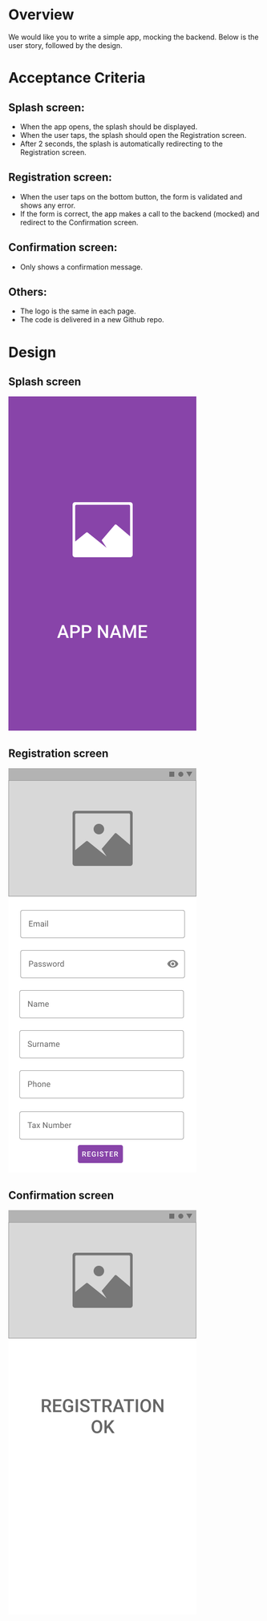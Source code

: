 # Overview
We would like you to write a simple app, mocking the backend. Below is the user story, followed by the design.

# Acceptance Criteria

## Splash screen:
- When the app opens, the splash should be displayed.
- When the user taps, the splash should open the Registration screen.
- After 2 seconds, the splash is automatically redirecting to the Registration screen.

## Registration screen:
- When the user taps on the bottom button, the form is validated and shows any error.
- If the form is correct, the app makes a call to the backend (mocked) and redirect to the Confirmation screen.

## Confirmation screen:
- Only shows a confirmation message.

## Others:
- The logo is the same in each page.
- The code is delivered in a new Github repo.

# Design

## Splash screen

![Splash Screen](./splash.png)

## Registration screen

![Registration Screen](./signup.png)

## Confirmation screen

![Confirmation Screen](./confirmation.png)

